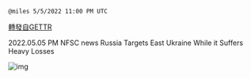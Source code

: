 
`@miles 5/5/2022 11:00 PM UTC`

[轉發自GETTR](https://gettr.com/post/p18i6kl9818)

2022.05.05  PM NFSC news   Russia Targets East Ukraine While it Suffers Heavy Losses

![img](https://media.gettr.com/group23/origin/2022/05/05/22/e5aadf06-5f67-af0d-91d1-24ecec92a725/9548d67018b19975dcafea4c4484666a.png)
